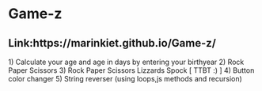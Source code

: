 # Game-z
<h2>Link:https://marinkiet.github.io/Game-z/</h2>
1) Calculate your age and age in days by entering your birthyear
2) Rock Paper Scissors
3) Rock Paper Scissors Lizzards Spock [ TTBT :) ]
4) Button color changer
5) String reverser (using loops,js methods and recursion)


